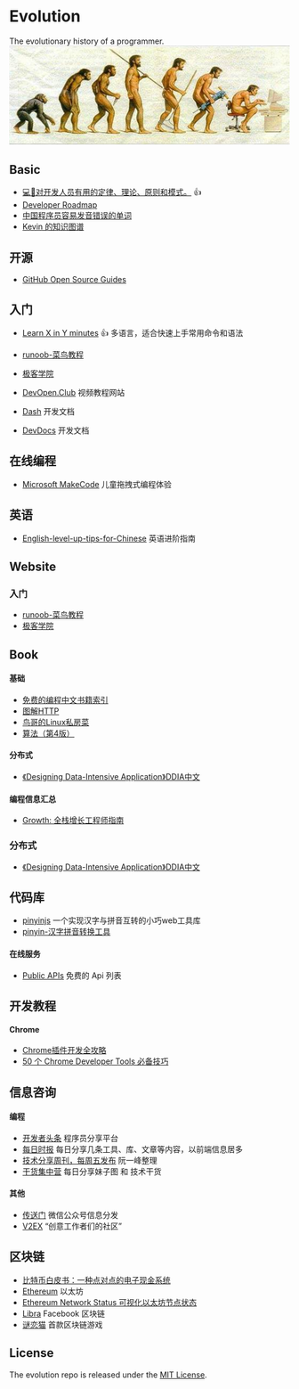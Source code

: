 # Evolution
The evolutionary history of a programmer.
![](https://github.com/TanChao90/evolution/raw/master/res/evolution.jpg)

## Basic
- [💻📖对开发人员有用的定律、理论、原则和模式。](https://github.com/nusr/hacker-laws-zh) 👍
- [Developer Roadmap](https://github.com/kamranahmedse/developer-roadmap)
- [中国程序员容易发音错误的单词](https://github.com/shimohq/chinese-programmer-wrong-pronunciation)
- [Kevin 的知识图谱](https://my.mindnode.com/pKCRgRVZBPRb6dgGgDRDpG1PhXLwAkvs5cXZqE32#744.6,-129.2,-2)

## 开源
- [GitHub Open Source Guides](https://opensource.guide/zh-cn/)

## 入门
- [Learn X in Y minutes](https://learnxinyminutes.com/) 👍 多语言，适合快速上手常用命令和语法
- [runoob-菜鸟教程](http://www.runoob.com/)
- [极客学院](http://www.jikexueyuan.com/)
- [DevOpen.Club](https://devopen.club/) 视频教程网站


- [Dash](https://kapeli.com/dash) 开发文档
- [DevDocs](https://devdocs.io/) 开发文档

## 在线编程
- [Microsoft MakeCode](https://www.microsoft.com/zh-cn/makecode?rtc=1) 儿童拖拽式编程体验

## 英语
- [English-level-up-tips-for-Chinese](https://github.com/byoungd/english-level-up-tips-for-Chinese) 英语进阶指南

## Website

### 入门

* [runoob-菜鸟教程](http://www.runoob.com/)
* [极客学院](http://www.jikexueyuan.com/)

## Book
#### 基础
- [免费的编程中文书籍索引](https://github.com/justjavac/free-programming-books-zh_CN)
- [图解HTTP](https://book.douban.com/subject/25863515/)
- [鸟哥的Linux私房菜](https://book.douban.com/subject/4889838/)
- [算法（第4版）](https://book.douban.com/subject/19952400/)

#### 分布式
- [《Designing Data-Intensive Application》DDIA中文](https://github.com/Vonng/ddia)

#### 编程信息汇总
- [Growth: 全栈增长工程师指南](https://growth.phodal.com/)

### 分布式

* [《Designing Data-Intensive Application》DDIA中文](https://github.com/Vonng/ddia)


## 代码库
- [pinyinjs](https://github.com/sxei/pinyinjs) 一个实现汉字与拼音互转的小巧web工具库
- [pinyin-汉字拼音转换工具](https://github.com/hotoo/pinyin)

#### 在线服务
- [Public APIs](https://github.com/public-apis/public-apis) 免费的 Api 列表


## 开发教程
#### Chrome
- [Chrome插件开发全攻略](https://github.com/sxei/chrome-plugin-demo)
- [50 个 Chrome Developer Tools 必备技巧](https://devopen.club/course/chromedevtools)


## 信息咨询
#### 编程
- [开发者头条](https://toutiao.io/) 程序员分享平台
- [每日时报](https://wubaiqing.github.io/zaobao/) 每日分享几条工具、库、文章等内容，以前端信息居多
- [技术分享周刊，每周五发布](https://github.com/ruanyf/weekly) 阮一峰整理
- [干货集中营](http://gank.io/) 每日分享妹子图 和 技术干货

#### 其他
- [传送门](https://chuansongme.com/) 微信公众号信息分发
- [V2EX](https://www.v2ex.com/) “创意工作者们的社区”

## 区块链
- [比特币白皮书：一种点对点的电子现金系统](https://www.8btc.com/wiki/bitcoin-a-peer-to-peer-electronic-cash-system)
- [Ethereum](https://ethereum.org/) 以太坊
- [Ethereum Network Status 可视化以太坊节点状态](https://ethstats.net/)
- [Libra](https://libra.org/zh-CN/) Facebook 区块链
- [谜恋猫](https://www.cryptokitties.co/) 首款区块链游戏


## License
The evolution repo is released under the [MIT License](https://opensource.org/licenses/MIT).
